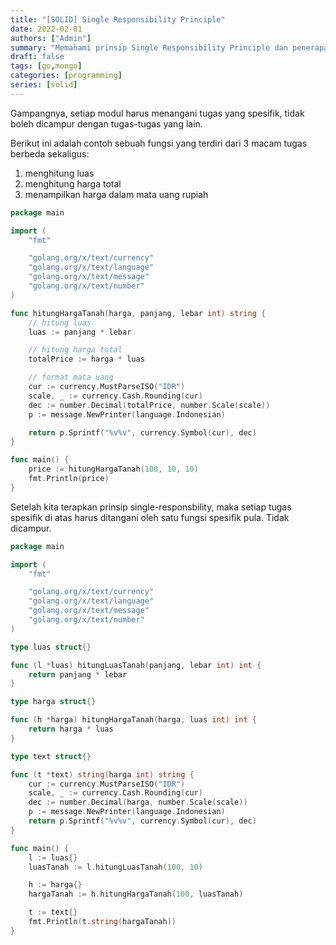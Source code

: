 ```yaml
---
title: "[SOLID] Single Responsibility Principle"
date: 2022-02-01
authors: ["Admin"]
summary: "Memahami prinsip Single Responsibility Principle dan penerapannya di golang"
draft: false
tags: [go,mongo]
categories: [programming]
series: [solid]
---
```


Gampangnya, setiap modul harus menangani tugas yang spesifik, tidak boleh dicampur dengan tugas-tugas yang lain.

Berikut ini adalah contoh sebuah fungsi yang terdiri dari 3 macam tugas berbeda sekaligus:
1. menghitung luas
2. menghitung harga total
3. menampilkan harga dalam mata uang rupiah

```go
package main

import (
	"fmt"

	"golang.org/x/text/currency"
	"golang.org/x/text/language"
	"golang.org/x/text/message"
	"golang.org/x/text/number"
)

func hitungHargaTanah(harga, panjang, lebar int) string {
	// hitung luas
	luas := panjang * lebar

	// hitung harga total
	totalPrice := harga * luas

	// format mata uang
	cur := currency.MustParseISO("IDR")
	scale, _ := currency.Cash.Rounding(cur)
	dec := number.Decimal(totalPrice, number.Scale(scale))
	p := message.NewPrinter(language.Indonesian)

	return p.Sprintf("%v%v", currency.Symbol(cur), dec)
}

func main() {
	price := hitungHargaTanah(100, 10, 10)
	fmt.Println(price)
}
```

Setelah kita terapkan prinsip single-responsbility, maka setiap tugas spesifik di atas harus ditangani oleh satu fungsi spesifik pula. Tidak dicampur.

```go
package main

import (
	"fmt"

	"golang.org/x/text/currency"
	"golang.org/x/text/language"
	"golang.org/x/text/message"
	"golang.org/x/text/number"
)

type luas struct{}

func (l *luas) hitungLuasTanah(panjang, lebar int) int {
	return panjang * lebar
}

type harga struct{}

func (h *harga) hitungHargaTanah(harga, luas int) int {
	return harga * luas
}

type text struct{}

func (t *text) string(harga int) string {
	cur := currency.MustParseISO("IDR")
	scale, _ := currency.Cash.Rounding(cur)
	dec := number.Decimal(harga, number.Scale(scale))
	p := message.NewPrinter(language.Indonesian)
	return p.Sprintf("%v%v", currency.Symbol(cur), dec)
}

func main() {
	l := luas{}
	luasTanah := l.hitungLuasTanah(100, 10)

	h := harga{}
	hargaTanah := h.hitungHargaTanah(100, luasTanah)

	t := text{}
	fmt.Println(t.string(hargaTanah))
}
```
